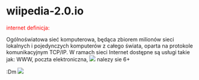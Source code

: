 # wiipedia-2.0.io
<p style="color:red"> internet definicja:</p> 
Ogólnoświatowa sieć komputerowa, będąca zbiorem milionów sieci lokalnych i pojedynczych komputerów z całego świata, oparta na protokole komunikacyjnym TCP/IP. W ramach sieci Internet dostępne są usługi takie jak: WWW, poczta elektroniczna,</a>
<img src=https://scroll.morele.net/wp-content/uploads/2021/06/internet-co-to-jest-1024x683.jpghttps://www.youtube.com/watch?v
Aby Internet pracował odpowiednio przy bieżącym nasileniu, niezbędne jest 70 milionów KM mocy. Rocznie wysyłanych jest około 300 miliardów wiadomości e-mail, niestety koło 86% to  SPAM. Łączna liczba stron internetowych szacowana jest na około 50 miliardów – i wciąż rośnie.
<p style="color:red"> nalezy sie 6+</p>
:Dm
<img src=https://scroll.morele.net/wp-content/uploads/2021/06/internet-co-to-jest-1024x683.jpghttps://www.youtube.com/watch?v
